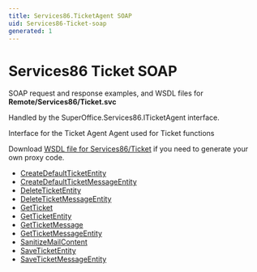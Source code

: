 ```yaml
---
title: Services86.TicketAgent SOAP
uid: Services86-Ticket-soap
generated: 1
---
```


# Services86 Ticket SOAP

SOAP request and response examples, and WSDL files for **Remote/Services86/Ticket.svc**

Handled by the <see cref="T:SuperOffice.Services86.ITicketAgent">SuperOffice.Services86.ITicketAgent</see> interface.

Interface for the Ticket Agent
Agent used for Ticket functions

Download [WSDL file for Services86/Ticket](../Services86-Ticket.md) if you need to generate your own proxy code.

* [CreateDefaultTicketEntity](CreateDefaultTicketEntity.md)
* [CreateDefaultTicketMessageEntity](CreateDefaultTicketMessageEntity.md)
* [DeleteTicketEntity](DeleteTicketEntity.md)
* [DeleteTicketMessageEntity](DeleteTicketMessageEntity.md)
* [GetTicket](GetTicket.md)
* [GetTicketEntity](GetTicketEntity.md)
* [GetTicketMessage](GetTicketMessage.md)
* [GetTicketMessageEntity](GetTicketMessageEntity.md)
* [SanitizeMailContent](SanitizeMailContent.md)
* [SaveTicketEntity](SaveTicketEntity.md)
* [SaveTicketMessageEntity](SaveTicketMessageEntity.md)


